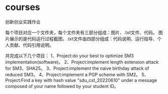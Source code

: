 # courses
创新创业实践作业

每个项目对应一个文件夹，每个文件夹有三部分组成：图片、.txt文件、代码。
图片展示的是代码运行过程截图，.txt文件由四部分组成：代码说明、运行指导、个人贡献、代码引用说明。

共完成以下几个项目：
1、Project:do your best to optimize SM3 implementation(software)。
2、Project:implement length extension attack for SM3、SHA25。
3、Project:implement the naive birthday attack of reduced SM3。
4、Project:implement a PGP scheme with SM2。
5、Project:Find a key with hash value "sdu_cst_20220610" under a message composed of your name followed by your student ID。
